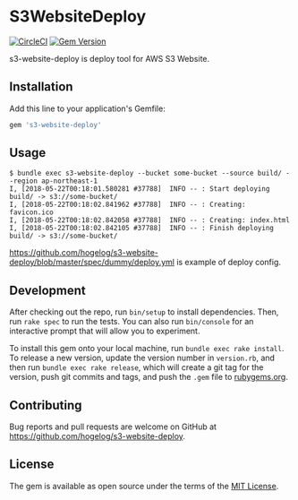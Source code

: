 # S3WebsiteDeploy
[![CircleCI](https://circleci.com/gh/hogelog/s3-website-deploy.svg?style=svg)](https://circleci.com/gh/hogelog/s3-website-deploy)
[![Gem Version](https://badge.fury.io/rb/s3-website-deploy.svg)](http://badge.fury.io/rb/s3-website-deploy)

s3-website-deploy is deploy tool for AWS S3 Website.

## Installation

Add this line to your application's Gemfile:

```ruby
gem 's3-website-deploy'
```

## Usage

```console
$ bundle exec s3-website-deploy --bucket some-bucket --source build/ --region ap-northeast-1
I, [2018-05-22T00:18:01.580281 #37788]  INFO -- : Start deploying build/ -> s3://some-bucket/
I, [2018-05-22T00:18:02.841962 #37788]  INFO -- : Creating: favicon.ico
I, [2018-05-22T00:18:02.842058 #37788]  INFO -- : Creating: index.html
I, [2018-05-22T00:18:02.842105 #37788]  INFO -- : Finish deploying build/ -> s3://some-bucket/
```

https://github.com/hogelog/s3-website-deploy/blob/master/spec/dummy/deploy.yml is example of deploy config.

## Development

After checking out the repo, run `bin/setup` to install dependencies. Then, run `rake spec` to run the tests. You can also run `bin/console` for an interactive prompt that will allow you to experiment.

To install this gem onto your local machine, run `bundle exec rake install`. To release a new version, update the version number in `version.rb`, and then run `bundle exec rake release`, which will create a git tag for the version, push git commits and tags, and push the `.gem` file to [rubygems.org](https://rubygems.org).

## Contributing

Bug reports and pull requests are welcome on GitHub at https://github.com/hogelog/s3-website-deploy.

## License

The gem is available as open source under the terms of the [MIT License](https://opensource.org/licenses/MIT).
